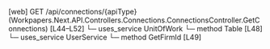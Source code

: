 [web] GET /api/connections/{apiType}  (Workpapers.Next.API.Controllers.Connections.ConnectionsController.GetConnections)  [L44–L52]
  └─ uses_service UnitOfWork
    └─ method Table [L48]
  └─ uses_service UserService
    └─ method GetFirmId [L49]

